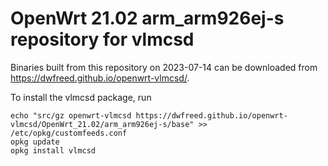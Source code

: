 OpenWrt 21.02 arm_arm926ej-s repository for vlmcsd
========

Binaries built from this repository on 2023-07-14 can be downloaded from <https://dwfreed.github.io/openwrt-vlmcsd/>.

To install the vlmcsd package, run

```
echo "src/gz openwrt-vlmcsd https://dwfreed.github.io/openwrt-vlmcsd/OpenWrt_21.02/arm_arm926ej-s/base" >> /etc/opkg/customfeeds.conf
opkg update
opkg install vlmcsd
```
